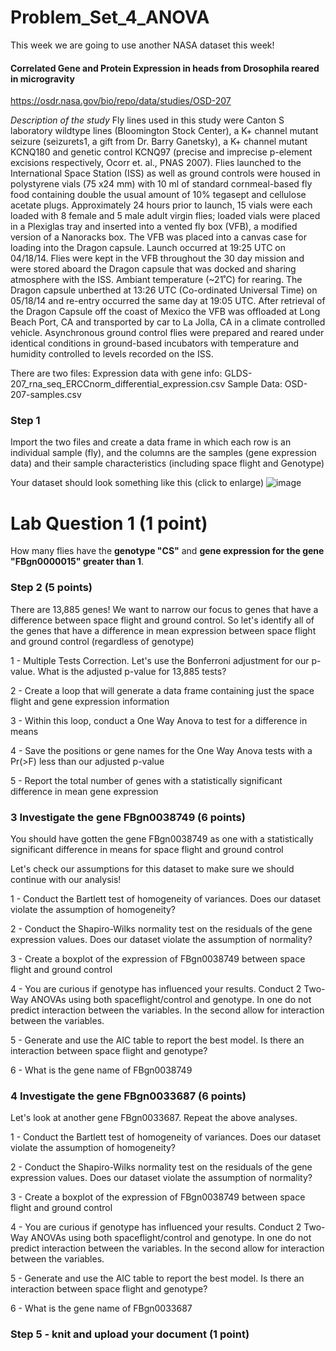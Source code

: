 # Problem_Set_4_ANOVA

This week we are going to use another NASA dataset this week!

#### Correlated Gene and Protein Expression in heads from Drosophila reared in microgravity

https://osdr.nasa.gov/bio/repo/data/studies/OSD-207


_Description of the study_
Fly lines used in this study were Canton S laboratory wildtype lines (Bloomington Stock Center), a K+ channel mutant seizure (seizurets1, a gift from Dr. Barry Ganetsky), a K+ channel mutant KCNQ180 and genetic control KCNQ97 (precise and imprecise p-element excisions respectively, Ocorr et. al., PNAS 2007). Flies launched to the International Space Station (ISS) as well as ground controls were housed in polystyrene vials (75 x24 mm) with 10 ml of standard cornmeal-based fly food containing double the usual amount of 10% tegasept and cellulose acetate plugs. Approximately 24 hours prior to launch, 15 vials were each loaded with 8 female and 5 male adult virgin flies; loaded vials were placed in a Plexiglas tray and inserted into a vented fly box (VFB), a modified version of a Nanoracks box. The VFB was placed into a canvas case for loading into the Dragon capsule. Launch occurred at 19:25 UTC on 04/18/14. Flies were kept in the VFB throughout the 30 day mission and were stored aboard the Dragon capsule that was docked and sharing atmosphere with the ISS. Ambiant temperature (~21˚C) for rearing. The Dragon capsule unberthed at 13:26 UTC (Co-ordinated Universal Time) on 05/18/14 and re-entry occurred the same day at 19:05 UTC. After retrieval of the Dragon Capsule off the coast of Mexico the VFB was offloaded at Long Beach Port, CA and transported by car to La Jolla, CA in a climate controlled vehicle. Asynchronous ground control flies were prepared and reared under identical conditions in ground-based incubators with temperature and humidity controlled to levels recorded on the ISS.

There are two files:
Expression data with gene info: GLDS-207_rna_seq_ERCCnorm_differential_expression.csv 
Sample Data: OSD-207-samples.csv

### Step 1

Import the two files and create a data frame in which each row is an individual sample (fly), and the columns are the samples (gene expression data) and their sample characteristics (including space flight and Genotype)



Your dataset should look something like this (click to enlarge)
![image](https://user-images.githubusercontent.com/47755288/216450492-9c483482-cb07-4555-ac29-c824086c65fb.png)

# Lab Question 1 (1 point)

How many flies have the **genotype "CS"** and **gene expression for the gene "FBgn0000015" greater than 1**. 

### Step 2 (5 points)

There are 13,885 genes! We want to narrow our focus to genes that have a difference between space flight and ground control. So let's identify all of the genes that have a difference in mean expression between space flight and ground control (regardless of genotype)

1 - Multiple Tests Correction. Let's use the Bonferroni adjustment for our p-value. What is the adjusted p-value for 13,885 tests?

2 - Create a loop that will generate a data frame containing just the space flight and gene expression information 

3 - Within this loop, conduct a One Way Anova to test for a difference in means 

4 - Save the positions or gene names for the One Way Anova tests with a Pr(>F) less than our adjusted p-value 

5 - Report the total number of genes with a statistically significant difference in mean gene expression


### 3 Investigate the gene FBgn0038749 (6 points)

You should have gotten the gene FBgn0038749 as one with a statistically significant difference in means for space flight and ground control 

Let's check our assumptions for this dataset to make sure we should continue with our analysis! 

1 - Conduct the Bartlett test of homogeneity of variances. Does our dataset violate the assumption of homogeneity?

2 - Conduct the Shapiro-Wilks normality test on the residuals of the gene expression values. Does our dataset violate the assumption of normality?

3 - Create a boxplot of the expression of FBgn0038749 between space flight and ground control 

4 - You are curious if genotype has influenced your results. Conduct 2 Two-Way ANOVAs using both spaceflight/control and genotype. In one do not predict interaction between the variables. In the second allow for interaction between the variables. 

5 - Generate and use the AIC table to report the best model. Is there an interaction between space flight and genotype?

6 - What is the gene name of FBgn0038749




### 4 Investigate the gene FBgn0033687 (6 points)

Let's look at another gene FBgn0033687. Repeat the above analyses. 


1 - Conduct the Bartlett test of homogeneity of variances. Does our dataset violate the assumption of homogeneity?

2 - Conduct the Shapiro-Wilks normality test on the residuals of the gene expression values. Does our dataset violate the assumption of normality?

3 - Create a boxplot of the expression of FBgn0038749 between space flight and ground control 

4 - You are curious if genotype has influenced your results. Conduct 2 Two-Way ANOVAs using both spaceflight/control and genotype. In one do not predict interaction between the variables. In the second allow for interaction between the variables. 

5 - Generate and use the AIC table to report the best model. Is there an interaction between space flight and genotype?

6 - What is the gene name of FBgn0033687

### Step 5 - knit and upload your document (1 point)
